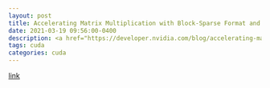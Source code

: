 ```yaml
---
layout: post
title: Accelerating Matrix Multiplication with Block-Sparse Format and Tensor Cores
date: 2021-03-19 09:56:00-0400
description: <a href="https://developer.nvidia.com/blog/accelerating-matrix-multiplication-with-block-sparse-format-and-nvidia-tensor-cores/"><b>link</b></a>
tags: cuda
categories: cuda
---
```


<a href="https://developer.nvidia.com/blog/accelerating-matrix-multiplication-with-block-sparse-format-and-nvidia-tensor-cores/">link</a>
